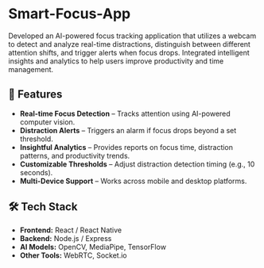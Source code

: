 
# Smart-Focus-App
Developed an AI-powered focus tracking application that utilizes a webcam to detect and analyze real-time distractions, distinguish between different attention shifts, and trigger alerts when focus drops. Integrated intelligent insights and analytics to help users improve productivity and time management.
## 🚀 Features
- **Real-time Focus Detection** – Tracks attention using AI-powered computer vision.
- **Distraction Alerts** – Triggers an alarm if focus drops beyond a set threshold.
- **Insightful Analytics** – Provides reports on focus time, distraction patterns, and productivity trends.
- **Customizable Thresholds** – Adjust distraction detection timing (e.g., 10 seconds).
- **Multi-Device Support** – Works across mobile and desktop platforms.

## 🛠 Tech Stack
- **Frontend:** React / React Native
- **Backend:** Node.js / Express
- **AI Models:** OpenCV, MediaPipe, TensorFlow
- **Other Tools:** WebRTC, Socket.io


